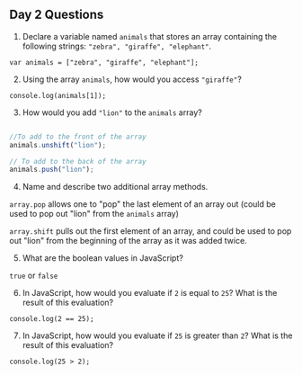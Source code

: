 ## Day 2 Questions

1. Declare a variable named `animals` that stores an array containing the following strings: `"zebra", "giraffe", "elephant"`.

`var animals = ["zebra", "giraffe", "elephant"];`


2. Using the array `animals`, how would you access `"giraffe"`?

`console.log(animals[1]);`

3. How would you add `"lion"` to the `animals` array?

```javascript

//To add to the front of the array
animals.unshift("lion");

// To add to the back of the array
animals.push("lion");
```

4. Name and describe two additional array methods.

`array.pop` allows one to "pop" the last element of an array out (could be used to pop out "lion" from the `animals` array)

`array.shift` pulls out the first element of an array, and could be used to pop out "lion" from the beginning of the array as it was added twice.

5. What are the boolean values in JavaScript?

`true` or `false`


6. In JavaScript, how would you evaluate if `2` is equal to `25`? What is the result of this evaluation?

`console.log(2 == 25);`

7. In JavaScript, how would you evaluate if `25` is greater than `2`? What is the result of this evaluation?

`console.log(25 > 2);`
